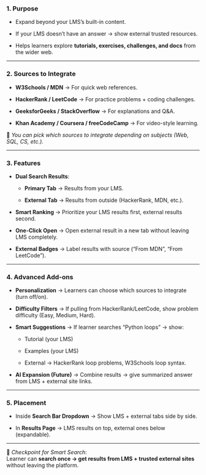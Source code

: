 ### **1. Purpose**

- Expand beyond your LMS’s built-in content.
    
- If your LMS doesn’t have an answer → show external trusted resources.
    
- Helps learners explore **tutorials, exercises, challenges, and docs** from the wider web.
    

---

### **2. Sources to Integrate**

- **W3Schools / MDN** → For quick web references.
    
- **HackerRank / LeetCode** → For practice problems + coding challenges.
    
- **GeeksforGeeks / StackOverflow** → For explanations and Q&A.
    
- **Khan Academy / Coursera / freeCodeCamp** → For video-style learning.
    

📍 _You can pick which sources to integrate depending on subjects (Web, SQL, CS, etc.)._

---

### **3. Features**

- **Dual Search Results**:
    
    - **Primary Tab** → Results from your LMS.
        
    - **External Tab** → Results from outside (HackerRank, MDN, etc.).
        
- **Smart Ranking** → Prioritize your LMS results first, external results second.
    
- **One-Click Open** → Open external result in a new tab without leaving LMS completely.
    
- **External Badges** → Label results with source (“From MDN”, “From LeetCode”).
    

---

### **4. Advanced Add-ons**

- **Personalization** → Learners can choose which sources to integrate (turn off/on).
    
- **Difficulty Filters** → If pulling from HackerRank/LeetCode, show problem difficulty (Easy, Medium, Hard).
    
- **Smart Suggestions** → If learner searches “Python loops” → show:
    
    - Tutorial (your LMS)
        
    - Examples (your LMS)
        
    - External → HackerRank loop problems, W3Schools loop syntax.
        
- **AI Expansion (Future)** → Combine results → give summarized answer from LMS + external site links.
    

---

### **5. Placement**

- Inside **Search Bar Dropdown** → Show LMS + external tabs side by side.
    
- In **Results Page** → LMS results on top, external ones below (expandable).
    

---

📍 _Checkpoint for Smart Search_:  
Learner can **search once → get results from LMS + trusted external sites** without leaving the platform.